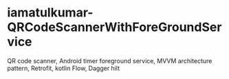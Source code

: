 # iamatulkumar-QRCodeScannerWithForeGroundService
QR code scanner, Android timer foreground service, MVVM architecture pattern, Retrofit, kotlin Flow, Dagger hilt
